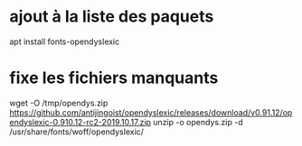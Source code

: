 # ajout à la liste des paquets
apt install fonts-opendyslexic

# fixe les fichiers manquants
wget -O /tmp/opendys.zip https://github.com/antijingoist/opendyslexic/releases/download/v0.91.12/opendyslexic-0.910.12-rc2-2019.10.17.zip
unzip -o opendys.zip -d /usr/share/fonts/woff/opendyslexic/
